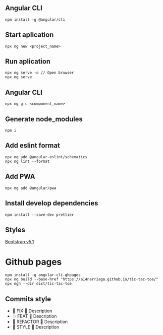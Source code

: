 ## Angular CLI
```
npm install -g @angular/cli
```

## Start aplication
```
npx ng new <project_name>
```

## Run aplication
```
npx ng serve -o // Open browser
npx ng serve
```

## Angular CLI
```
npx ng g c <component_name>
```

## Generate node_modules
```
npm i
```

## Add eslint format
```
npx ng add @angular-eslint/schematics
npx ng lint --format
```

## Add PWA
```
npx ng add @angular/pwa 
```

## Install develop dependencies
```
npm install --save-dev prettier
```

## Styles
[Bootstrap v5.1](https://getbootstrap.com/docs/5.1/getting-started/download/)

# Github pages
```
npm install -g angular-cli-ghpages
npx ng build --base-href "https://a14narriaga.github.io/tic-tac-toe/"
npx ngh --dir dist/tic-tac-toe
```

## Commits style
- 🐛 FIX 🔹 Description
- ✨ FEAT 🔹 Description
- 🔨 REFACTOR 🔹 Description
- 🎨 STYLE 🔹 Description
